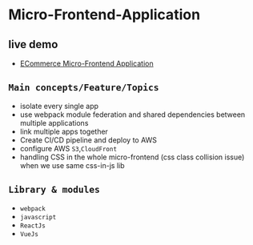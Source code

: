 # Micro-Frontend-Application

## live demo

- [ECommerce Micro-Frontend Application](https://d27khfmjokixtz.cloudfront.net/)

## `Main concepts/Feature/Topics`

- isolate every single app
- use webpack module federation and shared dependencies between multiple applications
- link multiple apps together
- Create CI/CD pipeline and deploy to AWS
- configure AWS `S3`,`CloudFront`
- handling CSS in the whole micro-frontend (css class collision issue) when we use same css-in-js lib

## `Library & modules`

- `webpack`
- `javascript`
- `ReactJs`
- `VueJs`
